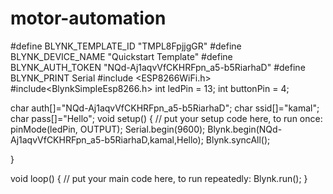 # motor-automation
 #define BLYNK_TEMPLATE_ID "TMPL8FpjjgGR"
#define BLYNK_DEVICE_NAME "Quickstart Template"
#define BLYNK_AUTH_TOKEN "NQd-Aj1aqvVfCKHRFpn_a5-b5RiarhaD"
  #define BLYNK_PRINT Serial
  #include <ESP8266WiFi.h>
  #include<BlynkSimpleEsp8266.h>
  int ledPin = 13;
  int buttonPin = 4;

  char auth[]="NQd-Aj1aqvVfCKHRFpn_a5-b5RiarhaD";
  char ssid[]="kamal";
  char pass[]="Hello";
void setup() {
  // put your setup code here, to run once:
   pinMode(ledPin, OUTPUT);
  Serial.begin(9600);
  Blynk.begin(NQd-Aj1aqvVfCKHRFpn_a5-b5RiarhaD,kamal,Hello);
  Blynk.syncAll();

}

void loop() {
  // put your main code here, to run repeatedly:
  Blynk.run();
}
